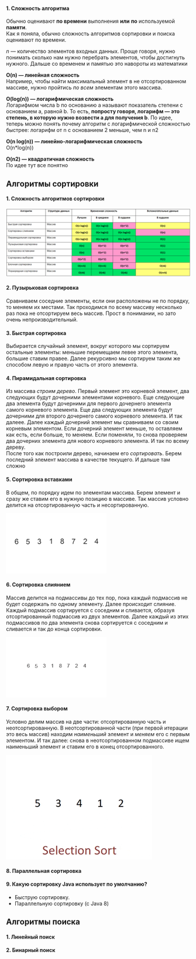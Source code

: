 #### 1. Сложность алгоритма
Обычно оценивают **по времени** выполнения **или** **по** используемой **памяти**.   
Как я поняла, обычно сложность алгоритмов сортировки и поиска оценивают по времени.       
    
_n_ — количество элементов входных данных. Проще говоря, нужно понимать сколько нам нужно перебрать элементов, чтобы достигнуть нужного. Дальше со временем и памятью это навороты из математики 
    
**O(n) — линейная сложность**       
Например, чтобы найти максимальный элемент в не отсортированном массиве, нужно пройтись _по всем_ элементам этого массива. 

**O(log(n)) — логарифмическая сложность**            
Логарифмом числа b по основанию a называют показатель степени с основанием a, равной b. То есть, **попросту говоря, логарифм — это степень, в которую нужно возвести a для получения b**. По идее, теперь можно понять почему алгоритм с логарифмической сложностью быстрее: логарифм от n с основанием 2 меньше, чем n и n2        
       
**O(n log(n)) — линейно-логарифмическая сложность**      
O(n*log(n))
       
**O(n2) — квадратичная сложность**    
По идее тут все понятно      


## Алгоритмы сортировки

#### 1. Сложность алгоритмов сортировки
![alt-текст](https://github.com/Primisen/interview/blob/master/pictures/%D1%81%D0%BB%D0%BE%D0%B6%D0%BD%D0%BE%D1%81%D1%82%D1%8C%20%D0%B0%D0%BB%D0%B3%D0%BE%D1%80%D0%B8%D1%82%D0%BC%D0%BE%D0%B2%20%D1%81%D0%BE%D1%80%D1%82%D0%B8%D1%80%D0%BE%D0%B2%D0%BA%D0%B8.png)

#### 2. Пузырьковая сортировка
Сравниваем соседние элементы, если они расположены не по порядку, то меняем их местами. Так проходимся по всему массиву несколько раз пока не отсортируем весь массив. Прост в понимании, но зато очень непроизводительный. 

#### 3. Быстрая сортировка
Выбирается случайный элемент, вокруг которого мы сортируем остальные элементы: меньшие перемещаем левее этого элемента, большие ставим правее. Далее рекурсивно мы сортируем таким же способом левую и правую часть от этого элемента.

#### 4. Пирамидальная сортировка
Из массива _строим дерево_. Первый элемент это корневой элемент, два следующих будут дочерними элементами корневого. Еще следующие два элемента будут дочерними для первого дочернего элемента самого корневого элемента. Еще два следующих элемента будут дочерними для второго дочернего самого корневого элемента. И так далеее. Далее каждый дочерний элемент мы сравниваем со своим корневым элементом. Если дочерний элемент меньше, то оставляем как есть, если больше, то меняем. Если поменяли, то снова проверяем два дочерних элемента для нового корневого элемента. И так по всему дереву.             
После того как построили дерево, начинаем его _сортировать_. Берем последний элемент массива в качестве текущего. И дальше там сложно

#### 5. Сортировка вставками
В общем, по порядку идем по элементам массива. Берем элемент и сразу же ставим его в нужную позицию в массиве. Так массив условно делится на отсортированную часть и несортированную.

![](https://github.com/Primisen/interview/blob/master/pictures/%D1%81%D0%BE%D1%80%D1%82%D0%B8%D1%80%D0%BE%D0%B2%D0%BA%D0%B0%20%D0%B2%D1%81%D1%82%D0%B0%D0%B2%D0%BA%D0%B0%D0%BC%D0%B8.gif)

#### 6. Сортировка слиянием
Массив делится на подмассивы до тех пор, пока каждый подмассив не будет содержать по одному элементу. Далее происходит слияние. Каждый подмассив сортируется с соседним и сливается, образуя отсортированный подмассив из двух элементов. Далее каждый из этих подмассивов по два элемента снова сортируется с соседним и сливается и так до конца сортировки.

![](pictures/Merge-sort-.gif)

#### 7. Сортировка выбором
Условно делим массив на две части: отсортированную часть и неотсортированную. В неотсортированной части (при первой итерации это весь массив) находим _наименьший_ элемент и _меняем_ его с первым элементом. И так далее: снова в неотсортированном подмассиве ищем наименьший элемент и ставим его в конец отсортированного. 

![](pictures/selection-sort.gif)

#### 8. Параллельная сортировка

#### 9. Какую сортировку Java использует по умолчанию? 
* Быструю сортировку.
* Параллельную сортировку (с Java 8)


## Алгоритмы поиска

#### 1. Линейный поиск

#### 2. Бинарный поиск
